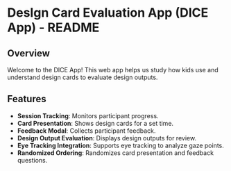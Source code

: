 # DesIgn Card Evaluation App (DICE App) - README

## Overview

Welcome to the DICE App! This web app helps us study how kids use and understand design cards to evaluate design outputs.

## Features

- **Session Tracking**: Monitors participant progress.
- **Card Presentation**: Shows design cards for a set time.
- **Feedback Modal**: Collects participant feedback.
- **Design Output Evaluation**: Displays design outputs for review.
- **Eye Tracking Integration**: Supports eye tracking to analyze gaze points.
- **Randomized Ordering**: Randomizes card presentation and feedback questions.
